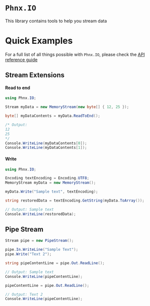 # `Phnx.IO`

This library contains tools to help you stream data

# Quick Examples

For a full list of all things possible with `Phnx.IO`, please check the [API reference guide](https://phoenix-apps.github.io/Phnx-Wiki/api/Phnx.IO.html)

## Stream Extensions

#### Read to end

```cs
using Phnx.IO;

Stream myData = new MemoryStream(new byte[] { 12, 25 });

byte[] myDataContents = myData.ReadToEnd();

/* Output:
12
25
*/
Console.WriteLine(myDataContents[0]);
Console.WriteLine(myDataContents[1]);
```

#### Write

```cs
using Phnx.IO;

Encoding textEncoding = Encoding.UTF8;
MemoryStream myData = new MemoryStream();

myData.Write("Sample text", textEncoding);

string restoredData = textEncoding.GetString(myData.ToArray());

// Output: Sample text
Console.WriteLine(restoredData);
```

## Pipe Stream

```cs
Stream pipe = new PipeStream();

pipe.In.WriteLine("Sample Text");
pipe.Write("Text 2");

string pipeContentLine = pipe.Out.ReadLine();

// Output: Sample text
Console.WriteLine(pipeContentLine);

pipeContentLine = pipe.Out.ReadLine();

// Output: Text 2
Console.WriteLine(pipeContentLine);
```